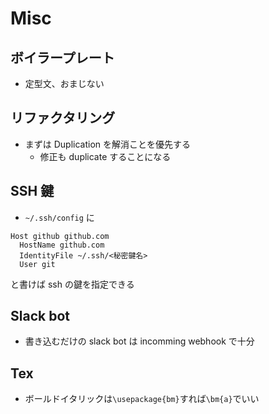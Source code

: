 # Misc

## ボイラープレート

- 定型文、おまじない

## リファクタリング

- まずは Duplication を解消ことを優先する
  - 修正も duplicate することになる

## SSH 鍵

- `~/.ssh/config` に

```text
Host github github.com
  HostName github.com
  IdentityFile ~/.ssh/<秘密鍵名>
  User git
```

と書けば ssh の鍵を指定できる

## Slack bot

- 書き込むだけの slack bot は incomming webhook で十分

## Tex

- ボールドイタリックは`\usepackage{bm}`すれば`\bm{a}`でいい
